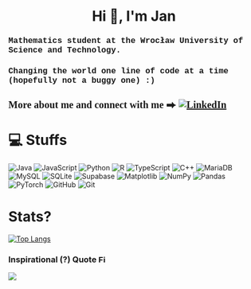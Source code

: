 <h1 align="center">Hi 👋, I'm Jan</h1>
<h3 align="left" style="font-family:courier">Mathematics student at the Wrocław University of Science and Technology.</h3>
<h3 align="left" style="font-family:courier">Changing the world one line of code at a time (hopefully not a buggy one) :)</h3>
<h3 align="left" style="font-size: 20px; font-family:firacode">More about me and connect with me ⮕
<a href="https://www.linkedin.com/in/jan--lewandowski/">
    <img src="https://img.shields.io/badge/LinkedIn-blue?style=flat&logo=linkedin&logoColor=white" alt="LinkedIn"/>
  </a>
</h3>
<!-- <p>&nbsp;<img align="center" src="https://github-readme-stats.vercel.app/api?username=janlewdev&show_icons=true&locale=en" alt="janlewdev" /></p> -->

# 💻 Stuffs

![Java](https://img.shields.io/badge/java-%23ED8B00.svg?style=&logo=openjdk&logoColor=white) ![JavaScript](https://img.shields.io/badge/javascript-%23323330.svg?style=flat&logo=javascript&logoColor=%23F7DF1E) ![Python](https://img.shields.io/badge/python-3670A0?style=flat&logo=python&logoColor=ffdd54) ![R](https://img.shields.io/badge/r-%23276DC3.svg?style=flat&logo=r&logoColor=white) ![TypeScript](https://img.shields.io/badge/typescript-%23007ACC.svg?style=flat&logo=typescript&logoColor=white) ![C++](https://img.shields.io/badge/c++-%2300599C.svg?style=flat&logo=c%2B%2B&logoColor=white) ![MariaDB](https://img.shields.io/badge/MariaDB-003545?style=flat&logo=mariadb&logoColor=white) ![MySQL](https://img.shields.io/badge/mysql-4479A1.svg?style=flat&logo=mysql&logoColor=white) ![SQLite](https://img.shields.io/badge/sqlite-%2307405e.svg?style=flat&logo=sqlite&logoColor=white) ![Supabase](https://img.shields.io/badge/Supabase-3ECF8E?style=flat&logo=supabase&logoColor=white) ![Matplotlib](https://img.shields.io/badge/Matplotlib-%23ffffff.svg?style=flat&logo=Matplotlib&logoColor=black) ![NumPy](https://img.shields.io/badge/numpy-%23013243.svg?style=flat&logo=numpy&logoColor=white) ![Pandas](https://img.shields.io/badge/pandas-%23150458.svg?style=flat&logo=pandas&logoColor=white) ![PyTorch](https://img.shields.io/badge/PyTorch-%23EE4C2C.svg?style=flat&logo=PyTorch&logoColor=white) ![GitHub](https://img.shields.io/badge/github-%23121011.svg?style=flat&logo=github&logoColor=white) ![Git](https://img.shields.io/badge/git-%23F05033.svg?style=flat&logo=git&logoColor=white)

# Stats?

[![Top Langs](https://github-readme-stats.vercel.app/api/top-langs/?username=janlewdev&layout=compact&theme=vision-friendly-dark&exclude_repo=travel-agency-mysql)](https://github.com/anuraghazra/github-readme-stats)

<!-- ![](https://github-readme-stats.vercel.app/api?username=janlewdev&theme=dark&hide_border=true&include_all_commits=false&count_private=false)<br/>
![](https://nirzak-streak-stats.vercel.app/?user=janlewdev&theme=dark&hide_border=true)<br/>
![](https://github-readme-stats.vercel.app/api/top-langs/?username=janlewdev&theme=dark&hide_border=true&include_all_commits=false&count_private=false&layout=compact) -->

### Inspirational (?) Quote <img src="https://media1.tenor.com/m/dxPl_UoR8J0AAAAd/fire-writing.gif" height="15px" alt="Fire Writing">

![](https://quotes-github-readme.vercel.app/api?type=vertical&theme=dark&quote=Hmm...)
